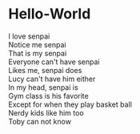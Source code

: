 # Hello-World
I love senpai <br />
Notice me senpai <br />
That is my senpai <br />
Everyone can't have senpai  <br />
Likes me, senpai does <br />
Lucy can't have him either <br />
In my head, senpai is <br />
Gym class is his favorite <br />
Except for when they play basket ball <br />
Nerdy kids like him too <br />
Toby can not know
